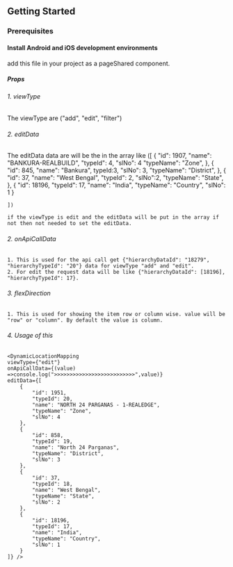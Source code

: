 ## Getting Started
### Prerequisites
#### Install Android and iOS development environments
  add this file in your project as a pageShared component.

##### Props

###### 1. viewType
 The viewType are ("add", "edit", "filter")

###### 2. editData
 The editData data are will be the in the array like ([
        {
             "id": 1907,
            "name": "BANKURA-REALBUILD",
            "typeId": 4,
            "slNo": 4
            "typeName": "Zone",
        },
        {
             "id": 845,
            "name": "Bankura",
            typeId:3,
            "slNo": 3,
            "typeName": "District",
        },
        {
             "id": 37,
            "name": "West Bengal",
            "typeId": 2,
            "slNo":2,
            "typeName": "State",
        },
        {
            "id": 18196,
            "typeId": 17,
            "name": "India",
            "typeName": "Country",
            "slNo": 1
        }
       
    ])

    if the viewType is edit and the editData will be put in the array if not then not needed to set the editData.

###### 2. onApiCallData
    1. This is used for the api call get {"hierarchyDataId": "18279", "hierarchyTypeId": "20"} data for viewType "add" and "edit".
    2. For edit the request data will be like {"hierarchyDataId": [18196], "hierarchyTypeId": 17}.

###### 3. flexDirection
    1. This is used for showing the item row or column wise. value will be "row" or "column". By default the value is column.

###### 4. Usage of this
    <DynamicLocationMapping
    viewType={"edit"}
    onApiCallData={(value) =>console.log(">>>>>>>>>>>>>>>>>>>>>>>>>>",value)}
    editData={[
        {
            "id": 1951,
            "typeId": 20,
            "name": "NORTH 24 PARGANAS - 1-REALEDGE",
            "typeName": "Zone",
            "slNo": 4
        },
        {
            "id": 858,
            "typeId": 19,
            "name": "North 24 Parganas",
            "typeName": "District",
            "slNo": 3
        },
        {
            "id": 37,
            "typeId": 18,
            "name": "West Bengal",
            "typeName": "State",
            "slNo": 2
        },
        {
            "id": 18196,
            "typeId": 17,
            "name": "India",
            "typeName": "Country",
            "slNo": 1
        }
    ]} />

